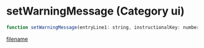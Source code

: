 # setWarningMessage (Category ui)

```js
function setWarningMessage(entryLine1: string, instructionalKey: number, entryLine2: string, p3: boolean, p4: number, p5: intPtr, p6: intPtr, background: boolean): Array
```

[filename](setWarningMessage_m.md ':include')